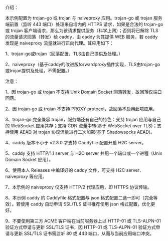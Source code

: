 介绍：

本示例配置为 trojan-go 或 trojan 与 naiveproxy 应用。trojan-go 或 trojan 服务端前置（监听 443 端口）处理来自墙内的 HTTPS 请求，如果是合法的 trojan-go 或 trojan 客户端请求，那么为该请求提供服务（科学上网）；否则将已解除 TLS 的流量请求回落（转发）给 caddy，由 caddy 为其提供 WEB 服务，若 caddy 发现是 naiveproxy 流量就进行正向代理。其应用如下：

1、trojan-go或trojan（回落配置，TLS由自己提供及处理。）

2、naiveproxy（基于caddy的改进版forwardproxy插件实现，TLS由trojan-go或trojan提供及处理，不需配置。）

注意：

1、因 trojan-go 或 trojan 不支持 Unix Domain Socket 回落转发，故回落仅端口回落。

2、因 trojan-go 或 trojan 不支持 PROXY protocol，故回落不启用此项应用。

3、trojan-go 完全兼容 trojan，服务端还有自己的特色：支持 trojan 应用与自己的 WebSocket 应用共存；支持 CDN 流量中转(基于 WebSocket over TLS)；支持使用 AEAD 对 trojan 协议流量进行二次加密(基于 Shadowsocks AEAD)。

4、caddy 版本不小于 v2.3.0 才支持 Caddyfile 配置开启 H2C server。

5、caddy 支持 HTTP/1.1 server 与 H2C server 共用一个端口或一个进程（Unix Domain Socket 应用）。

6、使用本人 Releases 中编译好的 caddy 文件，可支持 H2C server、naiveproxy 等应用。

7、本示例的 naiveproxy 仅支持 HTTP/2 代理应用，即 HTTPS 协议传输。

8、本示例 caddy 的 Caddyfile 格式配置与 json 格式配置二选一即可（完全等效）。若使用 caddy 自动申请 SSL/TLS 证书推荐使用 json 格式配置，优化更好。

9、不要使用第三方 ACME 客户端在当前服务器上以 HTTP-01 或 TLS-ALPN-01 验证方式申请与更新 SSL/TLS 证书，因 HTTP-01 或 TLS-ALPN-01 验证方式申请与更新 SSL/TLS 证书需监听 80 或 443 端口，从而与当前应用端口冲突。
